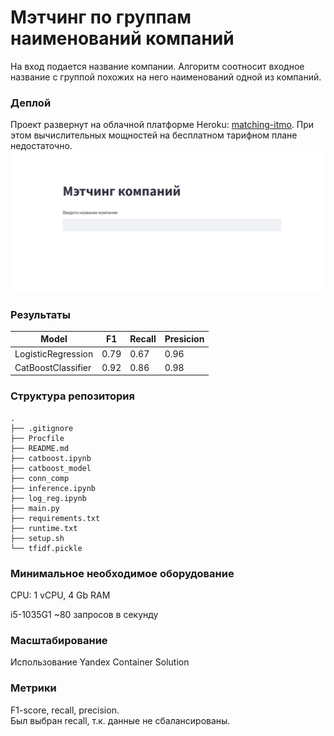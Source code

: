# Мэтчинг по группам наименований компаний
На вход подается название компании. Алгоритм соотносит входное название с группой похожих на него наименований одной из компаний.
### Деплой
Проект развернут на облачной платформе Heroku: [matching-itmo](https://matching-itmo.herokuapp.com/).
При этом вычислительных мощностей на бесплатном тарифном плане недостаточно.
![streamlit](https://github.com/shanalyb/matching/blob/master/img/streamlit.png)
### Результаты

| Model                     | F1   | Recall | Presicion |
|---------------------------|------|--------|-----------|
| LogisticRegression        | 0.79 | 0.67   | 0.96      |
| CatBoostClassifier        | 0.92 | 0.86   | 0.98      |


### Структура репозитория
    .
    ├── .gitignore
    ├── Procfile
    ├── README.md
    ├── catboost.ipynb
    ├── catboost_model
    ├── conn_comp
    ├── inference.ipynb
    ├── log_reg.ipynb
    ├── main.py
    ├── requirements.txt
    ├── runtime.txt
    ├── setup.sh
    └── tfidf.pickle

### Минимальное необходимое оборудование
CPU: 1 vCPU, 4 Gb RAM  

i5-1035G1
~80 запросов в секунду  
### Масштабирование
Использование Yandex Container Solution  
### Метрики
F1-score, recall, precision.  
Был выбран recall, т.к. данные не сбалансированы.